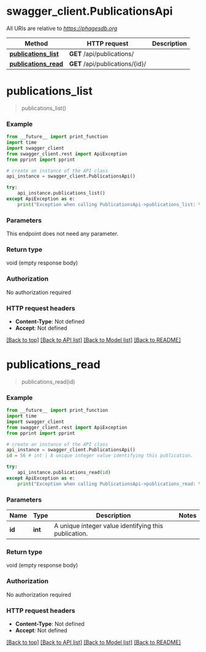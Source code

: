 # swagger_client.PublicationsApi

All URIs are relative to *https://phagesdb.org*

Method | HTTP request | Description
------------- | ------------- | -------------
[**publications_list**](PublicationsApi.md#publications_list) | **GET** /api/publications/ | 
[**publications_read**](PublicationsApi.md#publications_read) | **GET** /api/publications/{id}/ | 


# **publications_list**
> publications_list()



### Example
```python
from __future__ import print_function
import time
import swagger_client
from swagger_client.rest import ApiException
from pprint import pprint

# create an instance of the API class
api_instance = swagger_client.PublicationsApi()

try:
    api_instance.publications_list()
except ApiException as e:
    print("Exception when calling PublicationsApi->publications_list: %s\n" % e)
```

### Parameters
This endpoint does not need any parameter.

### Return type

void (empty response body)

### Authorization

No authorization required

### HTTP request headers

 - **Content-Type**: Not defined
 - **Accept**: Not defined

[[Back to top]](#) [[Back to API list]](../README.md#documentation-for-api-endpoints) [[Back to Model list]](../README.md#documentation-for-models) [[Back to README]](../README.md)

# **publications_read**
> publications_read(id)



### Example
```python
from __future__ import print_function
import time
import swagger_client
from swagger_client.rest import ApiException
from pprint import pprint

# create an instance of the API class
api_instance = swagger_client.PublicationsApi()
id = 56 # int | A unique integer value identifying this publication.

try:
    api_instance.publications_read(id)
except ApiException as e:
    print("Exception when calling PublicationsApi->publications_read: %s\n" % e)
```

### Parameters

Name | Type | Description  | Notes
------------- | ------------- | ------------- | -------------
 **id** | **int**| A unique integer value identifying this publication. | 

### Return type

void (empty response body)

### Authorization

No authorization required

### HTTP request headers

 - **Content-Type**: Not defined
 - **Accept**: Not defined

[[Back to top]](#) [[Back to API list]](../README.md#documentation-for-api-endpoints) [[Back to Model list]](../README.md#documentation-for-models) [[Back to README]](../README.md)

